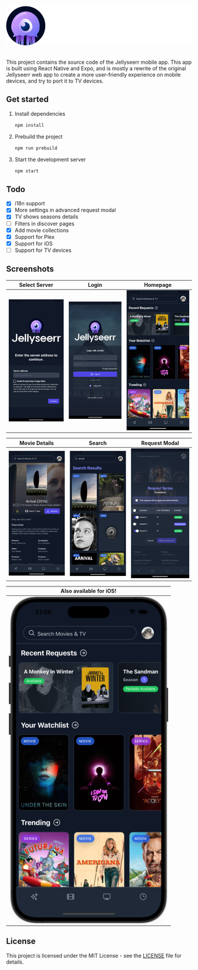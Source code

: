<p align="center">
<img src="./assets/logo_full.svg" alt="Jellyseerr" style="margin: 20px 0;">
</p>

This project contains the source code of the Jellyseerr mobile app. This app is built using React Native and Expo, and is mostly a rewrite of the original Jellyseerr web app to create a more user-friendly experience on mobile devices, and try to port it to TV devices.

## Get started

1. Install dependencies

   ```bash
   npm install
   ```

2. Prebuild the project

   ```bash
   npm run prebuild
   ```

3. Start the development server

   ```bash
   npm start
   ```

## Todo

- [x] i18n support
- [x] More settings in advanced request modal
- [x] TV shows seasons details
- [ ] Filters in discover pages
- [x] Add movie collections
- [x] Support for Plex
- [x] Support for iOS
- [ ] Support for TV devices

## Screenshots

| Select Server                                  | Login                             | Homepage                                |
| ---------------------------------------------- | --------------------------------- | --------------------------------------- |
| ![Select Server](./screenshots/server-url.png) | ![Login](./screenshots/login.png) | ![Homepage](./screenshots/homepage.png) |

| Movie Details                                     | Search                              | Request Modal                                     |
| ------------------------------------------------- | ----------------------------------- | ------------------------------------------------- |
| ![Movie Details](./screenshots/movie-details.png) | ![Search](./screenshots/search.png) | ![Request Modal](./screenshots/request-modal.png) |

| Also available for iOS!           |
| --------------------------------- |
| ![iOS app](./screenshots/ios.png) |

## License

This project is licensed under the MIT License - see the [LICENSE](LICENSE) file for details.
